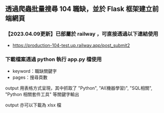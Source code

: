 ## 透過爬蟲批量搜尋 104 職缺，並於 Flask 框架建立前端網頁

### 【2023.04.09更新】已部屬於 railway ，可直接透過以下連結使用

* https://production-104-test.up.railway.app/post_submit2

### 下載檔案透過 python 執行 app.py 檔使用

* keyword：職缺關鍵字
* pages：搜尋頁數

output 用表格方式呈現，其中抓取了 "Python", "AI(機器學習)", "SQL相關", "Python 相關套件工具" 等關鍵字輸出

output 亦可以下載為 xlsx 檔